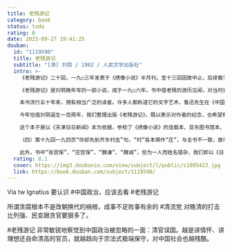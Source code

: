 ```yaml
---
title: 老残游记
category: book
status: todo
rating: 0
date: 2023-09-27 19:41:25
douban:
  id: "1119590"
  title: 老残游记
  subtitle: "[清] 刘鹗 / 1982 / 人民文学出版社"
  intro: >-
    《老残游记》二十回，一九○三年发表于《绣像小说》半月刊，至十三回因故中止，后续载于《天津日日新闻》，原署鸿都百炼生著。作者的真名叫刘鹗，字铁云，清末江苏丹徒人，生于一八五七年，卒于一九○九年。他出身于一个封建官僚的家庭，却无意于以科举博取功名，懂得算学、医药、治河等实际学问。曾先后在河道总督吴大澂、山东巡抚张曜处作幕宾，帮办治黄工程，得到很大的声誉。又曾向清廷建议借外资兴筑铁路、开采山西煤矿，事情虽非经刘鹗手办成，但在帝国主义列强对我国虎视眈眈，全国人民同仇敌忾的时候，这种不惜有损主权以维护清廷腐朽统治的主张，显见违反人民的利益和愿望，遂被目为“汉奸”。刘鹗也终因不得志于清廷，去而经商，有过多次创办实业的计划，最后都一一归于失败。庚子（一九○○年）义和团事起，八国联军侵入北京，刘鹗向联军购得太仓储粟，设平粜局，以振北京饥困。一九○八年清廷即以私售仓粟罪加以逮捕，流放新疆，次年七月病死于迪化（即今乌鲁木齐）。

    《老残游记》是刘鹗晚年写的一部小说，成于一九○六年。书中借老残的游历见闻，对当时吏治的黑暗痛加攻击，揭发了所谓“不要钱”的“清官”，其实是一些“急于做大官”（第六回）不惜杀民邀功、用人血染红顶子的刽子手。客观上帮助人民认识到对整个官僚集团是不能寄以任何希望的。这里反映出作者同情民生疾苦的比较进步的一面。但他的基本政治观却是落后的，甚而是反动的。他坚决拥护封建统治，对帝国主义国家的侵略本质缺乏认识，反对资产阶级民主革命和义和团的反侵略斗争，这在书中也有明显的表现。因之，《老残游记》是一部瑕瑜互见的书。

    本书流行五十年来，拥有相当广泛的读者。许多人都称道它的文字艺术，鲁迅先生在《中国小说史略》中也赞说：“叙景状物，时有可观。”作为一部艺术作品来看，无论在语言的运用上、在对生活的观察上、在细节的描绘上，都看得出作者不愿因袭、追求创造的精神。与晚清的同类小说相较，艺术上的成就是比较卓越的。

    今年恰值刘鹗诞生一百周年，我们整理出版《老残游记》，既以表示对作者的纪念，也希望有助于对本书思想、艺术价值的进一步研讨。

    这个本子是以《天津日日新闻》本为依据，参校了《绣像小说》的连载本、亚东图书馆本、艺文书房本，文字、标点都作了一番订正。为了方便阅读，加了一些简单的注释。又有《二集》六回，我们据上海良友图书公司单行本，排作附录，没有加注。在校勘上，有各本俱误，我们据文意改动的个别地方，需要作一交代：（一）第十一回一一八页“取已陈之刍狗而卧其下，必眯”句，“眯”，《日日新闻》本作“眯”，他本作“昧”，据《庄子》本文改“眯”。（二）第十七回一八二页“却拿狼皮褥子替人瑞盖腿”句，“狼皮褥子”各本俱作“虎皮毯子”，与第十二、十六回所述情节不合，据前文改。（三）第十八回一八八页“则贾家之死不由月饼可知”句，“贾家”各本俱作“魏家”，据文意改。

    （四）第十九回一九四页“你却先到齐东村去”句，“村”各本俱作“庄”，与全书不一致，故改。

    此外，书中“张宫保”、“庄宫保”，“魏谦”、“魏诚”，但为一人而姓名错杂，我们即以《日日新闻》本初出为据，统一为“张宫保”、“魏谦”。
  rating: 8.1
  cover: https://img3.doubanio.com/view/subject/l/public/s1095423.jpg
  link: https://book.douban.com/subject/1119590/
---
```


Via tw Ignatius 要认识 #中国政治，应该去看 #老残游记 

所谓贪腐根本不是改朝换代的祸根，成事不足败事有余的 #清流党 对晚清的打击比列强、民变跟贪官要狠多了。

#老残游记 非常敏锐地察觉到中国政治被忽略的一面：清官误国。越是讲情怀、讲理想还自命清高的官员，就越趋向于宗法式极端保守，对中国社会也越残酷。
